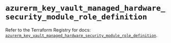 # `azurerm_key_vault_managed_hardware_security_module_role_definition`

Refer to the Terraform Registry for docs: [`azurerm_key_vault_managed_hardware_security_module_role_definition`](https://registry.terraform.io/providers/hashicorp/azurerm/4.3.0/docs/resources/key_vault_managed_hardware_security_module_role_definition).
